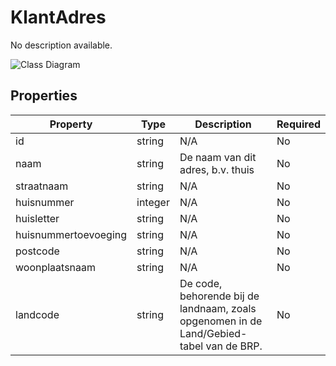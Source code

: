 # KlantAdres

No description available.

![Class Diagram](https://github.com/CommonGateway/CustomerInteractionBundle/blob/redesign/docs/schema/klant.klantAdres.svg)

## Properties

| Property | Type | Description | Required |
|----------|------|-------------|----------|
| id | string | N/A | No |
| naam | string | De naam van dit adres, b.v. thuis | No |
| straatnaam | string | N/A | No |
| huisnummer | integer | N/A | No |
| huisletter | string | N/A | No |
| huisnummertoevoeging | string | N/A | No |
| postcode | string | N/A | No |
| woonplaatsnaam | string | N/A | No |
| landcode | string | De code, behorende bij de landnaam, zoals opgenomen in de Land/Gebied-tabel van de BRP. | No |
